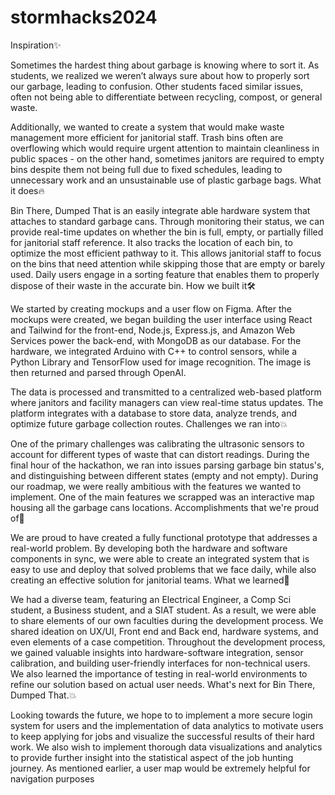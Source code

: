 # stormhacks2024


Inspiration✨

Sometimes the hardest thing about garbage is knowing where to sort it. As students, we realized we weren’t always sure about how to properly sort our garbage, leading to confusion. Other students faced similar issues, often not being able to differentiate between recycling, compost, or general waste.

Additionally, we wanted to create a system that would make waste management more efficient for janitorial staff. Trash bins often are overflowing which would require urgent attention to maintain cleanliness in public spaces - on the other hand, sometimes janitors are required to empty bins despite them not being full due to fixed schedules, leading to unnecessary work and an unsustainable use of plastic garbage bags.
What it does🔥

Bin There, Dumped That is an easily integrate able hardware system that attaches to standard garbage cans. Through monitoring their status, we can provide real-time updates on whether the bin is full, empty, or partially filled for janitorial staff reference. It also tracks the location of each bin, to optimize the most efficient pathway to it. This allows janitorial staff to focus on the bins that need attention while skipping those that are empty or barely used. Daily users engage in a sorting feature that enables them to properly dispose of their waste in the accurate bin.
How we built it🛠️

We started by creating mockups and a user flow on Figma. After the mockups were created, we began building the user interface using React and Tailwind for the front-end, Node.js, Express.js, and Amazon Web Services power the back-end, with MongoDB as our database. For the hardware, we integrated Arduino with C++ to control sensors, while a Python Library and TensorFlow used for image recognition. The image is then returned and parsed through OpenAI.

The data is processed and transmitted to a centralized web-based platform where janitors and facility managers can view real-time status updates. The platform integrates with a database to store data, analyze trends, and optimize future garbage collection routes.
Challenges we ran into💥

One of the primary challenges was calibrating the ultrasonic sensors to account for different types of waste that can distort readings. During the final hour of the hackathon, we ran into issues parsing garbage bin status's, and distinguishing between different states (empty and not empty). During our roadmap, we were really ambitious with the features we wanted to implement. One of the main features we scrapped was an interactive map housing all the garbage cans locations.
Accomplishments that we're proud of🎉

We are proud to have created a fully functional prototype that addresses a real-world problem. By developing both the hardware and software components in sync, we were able to create an integrated system that is easy to use and deploy that solved problems that we face daily, while also creating an effective solution for janitorial teams.
What we learned🧠

We had a diverse team, featuring an Electrical Engineer, a Comp Sci student, a Business student, and a SIAT student. As a result, we were able to share elements of our own faculties during the development process. We shared ideation on UX/UI, Front end and Back end, hardware systems, and even elements of a case competition. Throughout the development process, we gained valuable insights into hardware-software integration, sensor calibration, and building user-friendly interfaces for non-technical users. We also learned the importance of testing in real-world environments to refine our solution based on actual user needs.
What's next for Bin There, Dumped That.💥

Looking towards the future, we hope to to implement a more secure login system for users and the implementation of data analytics to motivate users to keep applying for jobs and visualize the successful results of their hard work. We also wish to implement thorough data visualizations and analytics to provide further insight into the statistical aspect of the job hunting journey. As mentioned earlier, a user map would be extremely helpful for navigation purposes

